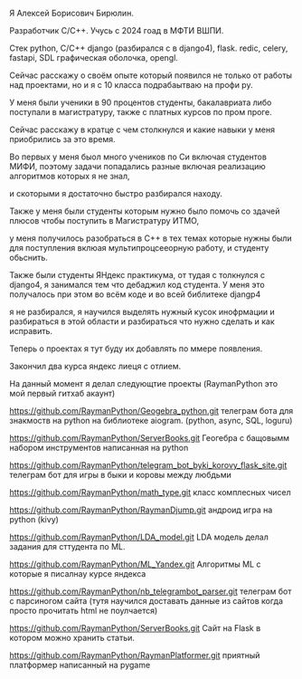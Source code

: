 Я Алексей Борисович Бирюлин.

Разработчик C/C++. Учусь с 2024 гоад в МФТИ ВШПИ. 

Стек python, C/C++ django (разбирался с в django4), flask. redic, celery, fastapi, SDL графическая оболочка, opengl.

Сейчас расскажу о своём опыте который появился не только от работы над проектами, но и я с 10 класса подрабаытваю на профи ру.

У меня были ученики в 90 процентов студенты, бакалавриата либо поступали в магистратуру, также с платных курсов по пром проге.

Сейчас расскажу в кратце с чем столкнулся и какие навыки у меня приобрились за это время.

Во первых у меня быол много учеников по Си включая студентов МИФИ, поэтому задачи попадались разные включая реализацию алгоритмов которых я не знал, 

и скоторыми я достаточно быстро разбирался находу.

Также у меня были студенты которым нужно было помочь со здачей плюсов чтобы поступить в Магистратуру ИТМО, 

у меня получилось разобраться в С++ в тех темах которые нужны были для поступления вклюая мультипроцсееорную работу, и студенту обьснить.

Также были студенты ЯНдекс практикума, от тудая с толкнулся с django4, я занимался тем что дебаджил код студента. У меня это получалось при этом во всём коде и во всей библитеке djangp4

я не разбирался, я научился выделять нужный кусок инофрмации и разбираться  в этой области и разбираться что нужно сделать и как исправить.

Теперь о проектах я тут буду их добавлять по ммере появления.

Закончил два курса яндекс лиеця с отлием.

На данный момент я делал следующтие проекты (RaymanPython это мой первый гитхаб акаунт)

https://github.com/RaymanPython/Geogebra_python.git телеграм бота  для знакмоств на python на библиотеке aiogram.  (python, async, SQL, loguru)

https://github.com/RaymanPython/ServerBooks.git Геогебра с бащовымм набором инструментов написанная на python

https://github.com/RaymanPython/telegram_bot_byki_korovy_flask_site.git телеграм бот для игры в быки и коровы между любдьми 

https://github.com/RaymanPython/math_type.git класс комплесных чисел

https://github.com/RaymanPython/RaymanDjump.git андроид игра на python (kivy)

https://github.com/RaymanPython/LDA_model.git LDA модель делал задания для сттудента по ML.

https://github.com/RaymanPython/ML_Yandex.git Алгоритмы  ML c которые я писалнау курсе яндекса

https://github.com/RaymanPython/nb_telegrambot_parser.git телеграм бот с парсиногом сайта (тутя  научился доставать данные из сайтов когда просто прочитать html не поулчается)

https://github.com/RaymanPython/ServerBooks.git Сайт на Flask в котором можно хранить статьи.

https://github.com/RaymanPython/RaymanPlatformer.git приятный платформер написанный на pygame

